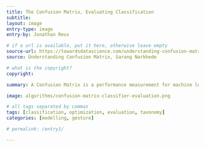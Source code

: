 ```yaml
---
title: The Confusion Matrix, Evaluating Classification
subtitle:
layout: image
entry-type: image
entry-by: Jonathan Reus

# if a url is available, put it here, otherwise leave empty
source-url: https://towardsdatascience.com/understanding-confusion-matrix-a9ad42dcfd62
source: Understanding Confusion Matrix, Sarang Narkhede

# what is the copyright?
copyright:

summary: A Confusion Matrix is a performance measurement for machine learning classification. A table with 4 different combinations of predicted and actual values; True Positive, True Negative, False Positive, and False Negative.

image: algorithms/confusion-matrix-classifier-evaluation.png

# all tags separated by commas
tags: [classification, optimization, evaluation, taxonomy]
categories: [modelling, gesture]

# permalink: /entry1/

---
```

